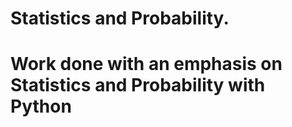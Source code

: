 # Statistics and Probability.
# Work done with an emphasis on Statistics and Probability with Python
